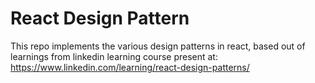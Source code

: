 # React Design Pattern

This repo implements the various design patterns in react, based out of learnings from linkedin learning course present at: https://www.linkedin.com/learning/react-design-patterns/
